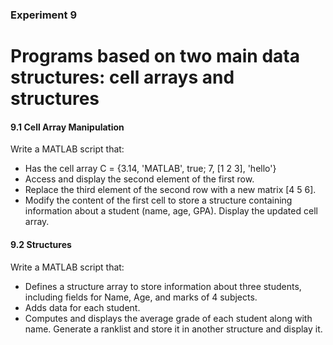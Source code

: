 ### Experiment 9
# Programs based on two main data structures: cell arrays and structures

#### 9.1 Cell Array Manipulation
Write a MATLAB script that:
- Has the cell array C = {3.14, &#39;MATLAB&#39;, true; 7, [1 2 3], &#39;hello&#39;}
- Access and display the second element of the first row.
- Replace the third element of the second row with a new matrix [4 5 6].
- Modify the content of the first cell to store a structure containing information about a student (name, age, GPA). Display the updated cell array.

#### 9.2 Structures
Write a MATLAB script that:
- Defines a structure array to store information about three students, including fields for Name, Age, and marks of 4 subjects.
- Adds data for each student.
- Computes and displays the average grade of each student along with name. Generate a ranklist and store it in another structure and display it.

